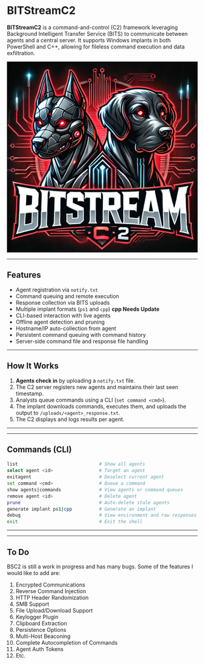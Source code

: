 # BITStreamC2

**BITStreamC2** is a command-and-control (C2) framework leveraging Background Intelligent Transfer Service (BITS) to communicate between agents and a central server. It supports Windows implants in both PowerShell and C++, allowing for fileless command execution and data exfiltration.

![BSC2 Cover](images/bsc2_cover.png) 

---

## Features

- Agent registration via `notify.txt`
- Command queuing and remote execution
- Response collection via BITS uploads
- Multiple implant formats (`ps1` and `cpp`) **cpp Needs Update**
- CLI-based interaction with live agents
- Offline agent detection and pruning
- Hostname/IP auto-collection from agent
- Persistent command queuing with command history
- Server-side command file and response file handling

---

## How It Works

1. **Agents check in** by uploading a `notify.txt` file.
2. The C2 server registers new agents and maintains their last seen timestamp.
3. Analysts queue commands using a CLI (`set command <cmd>`).
4. The implant downloads commands, executes them, and uploads the output to `/uploads/<agent>_response.txt`.
5. The C2 displays and logs results per agent.

---

---

## Commands (CLI)

```bash
list                              # Show all agents
select agent <id>                 # Target an agent
exitagent                         # Deselect current agent
set command <cmd>                 # Queue a command
show agents|commands              # View agents or command queues
remove agent <id>                 # Delete agent
prune                             # Auto-delete stale agents
generate implant ps1|cpp          # Generate an implant
debug                             # View environment and raw responses
exit                              # Exit the shell
```

---

---

## To Do

BSC2 is still a work in progress and has many bugs. Some of the features I would like to add are:
1. Encrypted Communications
2. Reverse Command Injection
3. HTTP Header Randomization
4. SMB Support
5. File Upload/Download Support
6. Keylogger Plugin
7. Clipboard Extraction
8. Persistence Options
9. Multi-Host Beaconing
10. Complete Autocompletion of Commands
11. Agent Auth Tokens
12. Etc.
